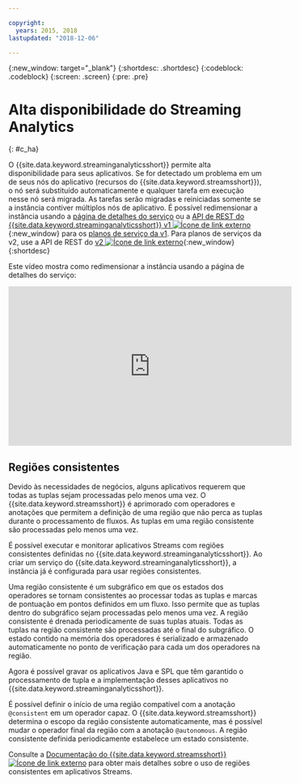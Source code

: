 ```yaml
---

copyright:
  years: 2015, 2018
lastupdated: "2018-12-06"

---
```


<!-- Attribute definitions -->
{:new_window: target="_blank"}
{:shortdesc: .shortdesc}
{:codeblock: .codeblock}
{:screen: .screen}
{:pre: .pre}

# Alta disponibilidade do Streaming Analytics
{: #c_ha}

O {{site.data.keyword.streaminganalyticsshort}} permite alta disponibilidade para seus aplicativos. Se for detectado um problema em um de seus nós do aplicativo (recursos do {{site.data.keyword.streamsshort}}), o nó será substituído automaticamente e qualquer tarefa em execução nesse nó será migrada. As tarefas serão migradas e reiniciadas somente se a instância contiver múltiplos nós de aplicativo. É possível redimensionar a instância usando a [página de detalhes do serviço](/docs/services/StreamingAnalytics/r_service_dashboard.html) ou a [API de REST do {{site.data.keyword.streaminganalyticsshort}} v1 ![Ícone de link externo](../../icons/launch-glyph.svg "Ícone de link externo")](https://{DomainName}/apidocs/streaming-analytics-v1){:new_window} para os [planos de serviço da v1](/docs/services/StreamingAnalytics/service_plans.html). Para planos de serviços da v2, use a API de REST do [v2 ![Ícone de link externo](../../icons/launch-glyph.svg "Ícone de link externo")](https://{DomainName}/apidocs/streaming-analytics-v2){:new_window}
{:shortdesc}

Este vídeo mostra como redimensionar a instância usando a página de detalhes do serviço:

<iframe width="560" height="315" title="Redimensionar instância" src="https://www.youtube.com/embed/zbZ9am9UhPw?rel=0" frameborder="0" allowfullscreen>Redimensionar instância</iframe>

## Regiões consistentes
Devido às necessidades de negócios, alguns aplicativos requerem que todas as tuplas sejam processadas pelo menos uma vez. O {{site.data.keyword.streamsshort}} é aprimorado com operadores e anotações que permitem a definição de uma região que não perca as tuplas durante o processamento de fluxos. As tuplas em uma região consistente são processadas pelo menos uma vez.

É possível executar e monitorar aplicativos Streams com regiões consistentes definidas no {{site.data.keyword.streaminganalyticsshort}}. Ao criar um serviço do {{site.data.keyword.streaminganalyticsshort}}, a instância já é configurada para usar regiões consistentes.

Uma região consistente é um subgráfico em que os estados dos operadores se tornam consistentes ao processar todas as tuplas e marcas de pontuação em pontos definidos em um fluxo. Isso permite que as tuplas dentro do subgráfico sejam processadas pelo menos uma vez. A região consistente é drenada periodicamente de suas tuplas atuais. Todas as tuplas na região consistente são processadas até o final do subgráfico. O estado contido na memória dos operadores é serializado e armazenado automaticamente no ponto de verificação para cada um dos operadores na região.

Agora é possível gravar os aplicativos Java e SPL que têm garantido o processamento de tupla e a implementação desses aplicativos no {{site.data.keyword.streaminganalyticsshort}}.

É possível definir o início de uma região compatível com a anotação `@consistent` em um operador capaz. O {{site.data.keyword.streamsshort}} determina o escopo da região consistente automaticamente, mas é possível mudar o operador final da região com a anotação `@autonomous`. A região consistente definida periodicamente estabelece um estado consistente.

Consulte a [Documentação do {{site.data.keyword.streamsshort}} ![Ícone de link externo](../../icons/launch-glyph.svg "Ícone de link externo")](https://www.ibm.com/support/knowledgecenter/SSCRJU_4.3.0/com.ibm.streams.dev.doc/doc/consistentregions.html) para obter mais detalhes sobre o uso de regiões consistentes em aplicativos Streams.
